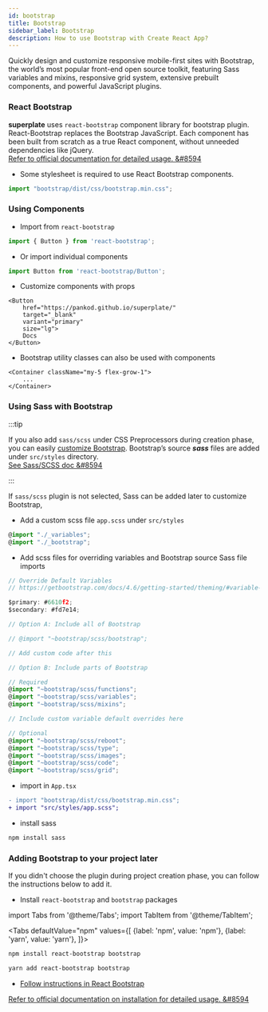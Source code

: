 ```yaml
---
id: bootstrap
title: Bootstrap
sidebar_label: Bootstrap
description: How to use Bootstrap with Create React App?
---
```


Quickly design and customize responsive mobile-first sites with Bootstrap, the world’s most popular front-end open source toolkit, featuring Sass variables and mixins, responsive grid system, extensive prebuilt components, and powerful JavaScript plugins.

### React Bootstrap

**superplate** uses `react-bootstrap` component library for bootstrap plugin. React-Bootstrap replaces the Bootstrap JavaScript. Each component has been built from scratch as a true React component, without unneeded dependencies like jQuery.  
[Refer to official documentation for detailed usage. &#8594](https://react-bootstrap.github.io/getting-started/introduction)

- Some stylesheet is required to use React Bootstrap components.

```ts title="src/App.tsx"
import "bootstrap/dist/css/bootstrap.min.css";
```

### Using Components

- Import from `react-bootstrap`

```ts
import { Button } from 'react-bootstrap';
```

- Or import individual components

```ts
import Button from 'react-bootstrap/Button';
```

- Customize components with props

```tsx title="src/components/main/index.tsx"
<Button
    href="https://pankod.github.io/superplate/"
    target="_blank"
    variant="primary"
    size="lg">
    Docs
</Button>
```

- Bootstrap utility classes can also be used with components
```tsx title="src/components/cards/index.tsx"
<Container className="my-5 flex-grow-1">
    ...
</Container>
```

### Using Sass with Bootstrap
:::tip

If you also add `sass/scss` under CSS Preprocessors during creation phase, you can easily [customize Bootstrap](https://getbootstrap.com/docs/4.6/getting-started/theming/#sass). Bootstrap’s source ***sass*** files are added under `src/styles` directory.  
[See Sass/SCSS doc &#8594](scss.md)

:::

If `sass/scss` plugin is not selected, Sass can be added later to customize Bootstrap,

- Add a custom scss file `app.scss` under `src/styles`

```ts title="src/styles/app.scss"
@import "./_variables";
@import "./_bootstrap";
``` 

- Add scss files for overriding variables and Bootstrap source Sass file imports

```ts  title="src/styles/_variables.scss"
// Override Default Variables
// https://getbootstrap.com/docs/4.6/getting-started/theming/#variable-defaults

$primary: #6610f2;
$secondary: #fd7e14;
```

```ts title="src/styles/_bootstrap.scss"
// Option A: Include all of Bootstrap

// @import "~bootstrap/scss/bootstrap";

// Add custom code after this

// Option B: Include parts of Bootstrap

// Required
@import "~bootstrap/scss/functions";
@import "~bootstrap/scss/variables";
@import "~bootstrap/scss/mixins";

// Include custom variable default overrides here

// Optional
@import "~bootstrap/scss/reboot";
@import "~bootstrap/scss/type";
@import "~bootstrap/scss/images";
@import "~bootstrap/scss/code";
@import "~bootstrap/scss/grid";
```

- import in `App.tsx`

```diff title="src/App.tsx"
- import "bootstrap/dist/css/bootstrap.min.css";
+ import "src/styles/app.scss";
```

- install sass
```ts
npm install sass
```

### Adding Bootstrap to your project later
If you didn't choose the plugin during project creation phase, you can follow the instructions below to add it.

- Install `react-bootstrap` and `bootstrap` packages

import Tabs from '@theme/Tabs';
import TabItem from '@theme/TabItem';

<Tabs
  defaultValue="npm"
  values={[
    {label: 'npm', value: 'npm'},
    {label: 'yarn', value: 'yarn'},
  ]}>
  <TabItem value="npm">

```bash
npm install react-bootstrap bootstrap
```
  </TabItem>
  <TabItem value="yarn">

```bash
yarn add react-bootstrap bootstrap
```          
  </TabItem>
</Tabs>

- [Follow instructions in React Bootstrap](#react-bootstrap)

[Refer to official documentation on installation for detailed usage. &#8594](https://react-bootstrap.github.io/getting-started/introduction#installation)
